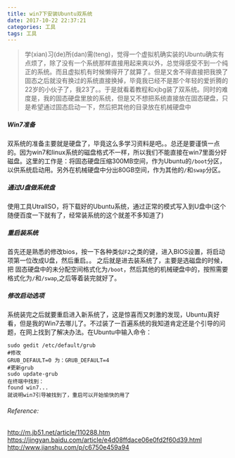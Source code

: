 ```yaml
---
title: win7下安装Ubuntu双系统
date: 2017-10-22 22:37:21
categories: 工具
tags: 工具
---
```


> 学(xian)习(de)所(dan)需(teng)，觉得一个虚拟机确实装的Ubuntu确实有点烦了，除了没有一个系统那样直接用起来爽以外，总觉得感受不到一个纯正的系统。而且虚拟机有时候懒得开了就算了。但是又舍不得直接把我换了固态之后就没有换过的系统直接换掉，毕竟我已经不是那个年轻的爱折腾的22岁的小伙子了，我23了。。于是就看着教程和xjbg装了双系统。同时的难度是，我的固态硬盘里放的系统，但是又不想把系统直接放在固态硬盘，只是希望通过固态启动一下，然后把其他的目录放在机械硬盘中

<!--more-->

##### Win7准备
双系统的准备主要就是硬盘了，毕竟这么多学习资料是吧。。总还是要谨慎一点的。因为win7和linux系统的磁盘格式不一样，所以我们不能直接在win7里面分好磁盘。这里的工作是：将固态硬盘压缩300MB空间，作为Ubuntu的`/boot`分区，以供系统启动用。另外在机械硬盘中分出80GB空间，作为其他的`/`和`swap`分区。
##### 通过U盘做系统盘
使用工具UtralISO，将下载好的Ubuntu系统，通过正常的模式写入到U盘中(这个随便百度一下就有了，经常装系统的这个就差不多知道了)
##### 重启装系统
首先还是熟悉的修改bios，按一下各种类似`F2`之类的键，进入BIOS设置，将启动项第一位改成U盘，然后重启。。
之后就是进去装系统了，主要是选磁盘的时候，把 固态硬盘中的未分配空间格式化为`/boot`，然后其他的机械硬盘中的，按照需要格式化为`/`和`/swap`,之后等着装完就好了。
##### 修改启动选项
系统装完之后就要重启进入新系统了，这是惊喜而又刺激的发现，Ubuntu真好看，但是我的Win7去哪儿了。不过装了一百遍系统的我知道肯定还是个引导的问题，在网上找到了解决办法。在Ubuntu中输入命令：
```
sudo gedit /etc/default/grub
#修改
GRUB_DEFAULT=0 为：GRUB_DEFAULT=4
#更新grub
sudo update-grub
在终端中找到：
found win7...
就说明win7引导被找到了，重启可以开始愉快的用了
```


###### Reference:
http://m.jb51.net/article/110288.htm
https://jingyan.baidu.com/article/e4d08ffdace06e0fd2f60d39.html
http://www.jianshu.com/p/c6750e459a94
